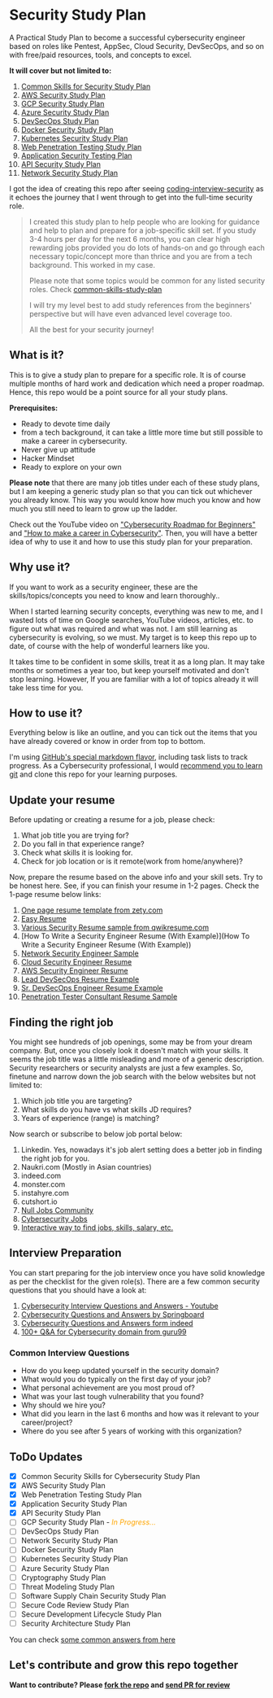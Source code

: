 # Security Study Plan

A Practical Study Plan to become a successful cybersecurity engineer based on roles like Pentest, AppSec, Cloud Security, DevSecOps, and so on with free/paid resources, tools, and concepts to excel.

**It will cover but not limited to:**

1. [Common Skills for Security Study Plan](common-skills-study-plan.md)
2. [AWS Security Study Plan](aws-security-study-plan.md)
3. [GCP Security Study Plan](gcp-security-study-plan.md)
4. [Azure Security Study Plan](azure-security-study-plan.md)
5. [DevSecOps Study Plan](devsecops-study-plan.md)
6. [Docker Security Study Plan](docker-security-study-plan.md)
7. [Kubernetes Security Study Plan](kubernetes-security-study-plan.md)
8. [Web Penetration Testing Study Plan](web-pentest-study-plan.md)
9. [Application Security Testing Plan](application-security-study-plan.md)
10. [API Security Study Plan](api-security-study-plan.md)
11. [Network Security Study Plan](network-security-study-plan.md)

I got the idea of creating this repo after seeing [coding-interview-security](https://github.com/jwasham/coding-interview-university) as it echoes the journey that I went through to get into the full-time security role.

>I created this study plan to help people who are looking for guidance and help to plan and prepare for a job-specific skill set.
If you study 3-4 hours per day for the next 6 months, you can clear high rewarding jobs provided you do lots of hands-on and go through each necessary topic/concept more than thrice and you are from a tech background. This worked in my case.
>
>Please note that some topics would be common for any listed security roles. Check [common-skills-study-plan](common-skills-study-plan.md)
>
>I will try my level best to add study references from the beginners' perspective but will have even advanced level coverage too.
>
>All the best for your security journey!


## What is it?
This is to give a study plan to prepare for a specific role. It is of course multiple months of hard work and dedication which need a proper roadmap. 
Hence, this repo would be a point source for all your study plans.

**Prerequisites:**
- Ready to devote time daily
- from a tech background, it can take a little more time but still possible to make a career in cybersecurity.
- Never give up attitude
- Hacker Mindset
- Ready to explore on your own

**Please note** that there are many job titles under each of these study plans, but I am keeping a generic study plan so that you can tick out whichever you already know. This way you would know how much you know and how much you still need to learn to grow up the ladder.

Check out the YouTube video on ["Cybersecurity Roadmap for Beginners"](https://www.youtube.com/watch?v=-qklv1WXdmo) and ["How to make a career in Cybersecurity"](https://www.youtube.com/watch?v=TPoI1vwcdxo&list=PLRTsCutScZnzN66sG_X9GyJFt-kkKoksi&index=5).
Then, you will have a better idea of why to use it and how to use this study plan for your preparation.

## Why use it?
If you want to work as a security engineer, these are the skills/topics/concepts you need to know and learn thoroughly..

When I started learning security concepts, everything was new to me, and I wasted lots of time on Google searches, YouTube videos, articles, etc. to figure out what was required and what was not.
I am still learning as cybersecurity is evolving, so we must. My target is to keep this repo up to date, of course with the help of wonderful learners like you.

It takes time to be confident in some skills, treat it as a long plan. It may take months or sometimes a year too, but keep yourself motivated and don't stop learning. 
However, If you are familiar with a lot of topics already it will take less time for you.

## How to use it?
Everything below is like an outline, and you can tick out the items that you have already covered or know in order from top to bottom.

I'm using [GitHub's special markdown flavor](https://guides.github.com/features/mastering-markdown/#GitHub-flavored-markdown), including task lists to track progress.
As a Cybersecurity professional, I would [recommend you to learn git](https://www.udemy.com/course/git-basics-for-everyone) and clone this repo for your learning purposes.

## Update your resume
Before updating or creating a resume for a job, please check:
1. What job title you are trying for?
2. Do you fall in that experience range?
3. Check what skills it is looking for.
4. Check for job location or is it remote(work from home/anywhere)?

Now, prepare the resume based on the above info and your skill sets. Try to be honest here.
See, if you can finish your resume in 1-2 pages. Check the 1-page resume below links:
1. [One page resume template from zety.com](https://zety.com/blog/one-page-resume-templates)
2. [Easy Resume](https://www.easyresume.io/)
3. [Various Security Resume sample from qwikresume.com](https://www.qwikresume.com/resume-samples/security-engineer/)
4. [How To Write a Security Engineer Resume (With Example)](How To Write a Security Engineer Resume (With Example))
5. [Network Security Engineer Sample](https://enhancv.com/resume-examples/network-security-engineer/)
6. [Cloud Security Engineer Resume](https://www.hireitpeople.com/resume-database/68-network-and-systems-administrators-resumes/138883-cloud-security-engineer-resume)
7. [AWS Security Engineer Resume](https://www.livecareer.com/resume-search/r/aws-solutions-architect-cloud-security-engineer-dfe9b3bd87d04311bcb32119da547271)
8. [Lead DevSecOps Resume Example](https://www.livecareer.com/resume-search/r/lead-devsecops-engineer-53a226a3bebc4987af0dea7ce0c6740b)
9. [Sr. DevSecOps Engineer Resume Example](https://www.livecareer.com/resume-search/r/sr-devsecops-engineer-81ad059140cf43fda69e77d614d65685)
10. [Penetration Tester Consultant Resume Sample](https://www.livecareer.com/resume-search/r/penetration-tester-consultant-25926a15cbac482883f8d00d26da0d86)

## Finding the right job
You might see hundreds of job openings, some may be from your dream company. But, once you closely look it doesn't match with your skills. It seems the job title was a little misleading and more of a generic description. Security researchers or security analysts are just a few examples.
So, finetune and narrow down the job search with the below websites but not limited to:
1. Which job title you are targeting?
2. What skills do you have vs what skills JD requires?
3. Years of experience (range) is matching?

Now search or subscribe to below job portal below:
1. Linkedin. Yes, nowadays it's job alert setting does a better job in finding the right job for you.
2. Naukri.com (Mostly in Asian countries)
3. indeed.com
4. monster.com
5. instahyre.com
6. cutshort.io
7. [Null Jobs Community](https://jobs.null.community/)
8. [Cybersecurity Jobs](https://www.cybersecurityjobs.com/)
9. [Interactive way to find jobs, skills, salary, etc.](https://www.cyberseek.org/pathway.html)

## Interview Preparation
You can start preparing for the job interview once you have solid knowledge as per the checklist for the given role(s). There are a few common security questions that you should have a look at:
1. [Cybersecurity Interview Questions and Answers - Youtube](https://www.youtube.com/watch?v=q5pQ_YtJWpA)
2. [Cybersecurity Questions and Answers by Springboard](https://www.springboard.com/blog/cybersecurity/25-cybersecurity-job-interview-questions-and-answers/)
3. [Cybersecurity Questions and Answers form indeed](https://in.indeed.com/career-advice/interviewing/cyber-security-interview-questions)
4. [100+ Q&A for Cybersecurity domain from guru99](https://www.guru99.com/cyber-security-interview-questions.html)

### Common Interview Questions
* How do you keep updated yourself in the security domain?
* What would you do typically on the first day of your job? 
* What personal achievement are you most proud of?
* What was your last tough vulnerability that you found?
* Why should we hire you?
* What did you learn in the last 6 months and how was it relevant to your career/project?
* Where do you see after 5 years of working with this organization?

## ToDo Updates
- [x] Common Security Skills for Cybersecurity Study Plan
- [x] AWS Security Study Plan
- [x] Web Penetration Testing Study Plan
- [x] Application Security Study Plan 
- [x] API Security Study Plan
- [ ] GCP Security Study Plan - *<span style="color:orange;">In Progress...</span>*
- [ ] DevSecOps Study Plan
- [ ] Network Security Study Plan
- [ ] Docker Security Study Plan
- [ ] Kubernetes Security Study Plan
- [ ] Azure Security Study Plan
- [ ] Cryptography Study Plan
- [ ] Threat Modeling Study Plan
- [ ] Software Supply Chain Security Study Plan
- [ ] Secure Code Review Study Plan
- [ ] Secure Development Lifecycle Study Plan
- [ ] Security Architecture Study Plan

You can check [some common answers from here](https://ayedot.com/119/MiniBlog/General-Interview-Questions-and-their-Answers-for-Tech-Jobs)

## Let's contribute and grow this repo together
**Want to contribute? Please [fork the repo](https://github.com/jassics/security-study-plan/fork) and [send PR for review](https://github.com/jassics/security-study-plan/pulls)**
